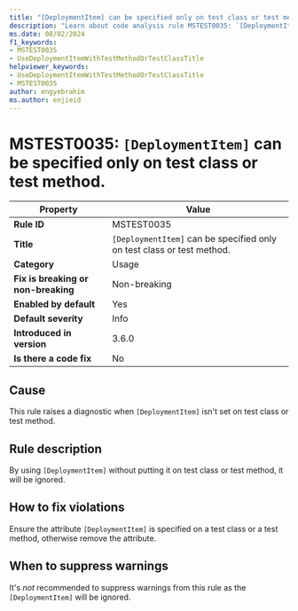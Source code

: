 ```yaml
---
title: "[DeploymentItem] can be specified only on test class or test method."
description: "Learn about code analysis rule MSTEST0035: `[DeploymentItem]` can be specified only on test class or test method."
ms.date: 08/02/2024
f1_keywords:
- MSTEST0035
- UseDeploymentItemWithTestMethodOrTestClassTitle
helpviewer_keywords:
- UseDeploymentItemWithTestMethodOrTestClassTitle
- MSTEST0035
author: engyebrahim
ms.author: enjieid
---
```

# MSTEST0035: `[DeploymentItem]` can be specified only on test class or test method.

| Property                            | Value                                                                  |
|-------------------------------------|------------------------------------------------------------------------|
| **Rule ID**                         | MSTEST0035                                                             |
| **Title**                           | `[DeploymentItem]` can be specified only on test class or test method. |
| **Category**                        | Usage                                                                  |
| **Fix is breaking or non-breaking** | Non-breaking                                                           |
| **Enabled by default**              | Yes                                                                    |
| **Default severity**                | Info                                                                   |
| **Introduced in version**           | 3.6.0                                                                  |
| **Is there a code fix**             | No                                                                     |

## Cause

This rule raises a diagnostic when `[DeploymentItem]` isn't set on test class or test method.

## Rule description

By using  `[DeploymentItem]` without putting it on test class or test method, it will be ignored.

## How to fix violations

Ensure the attribute `[DeploymentItem]` is specified on a test class or a test method, otherwise remove the attribute.

## When to suppress warnings

It's _not_ recommended to suppress warnings from this rule as the `[DeploymentItem]` will be ignored.
